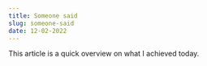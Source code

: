 ```yaml
---
title: Someone said
slug: someone-said
date: 12-02-2022
---
```



This article is a quick overview on what I achieved today.

<script src="https://gist.github.com/blackmann/8c9faa01c0bfb11052e397247d9f8769.js"></script>